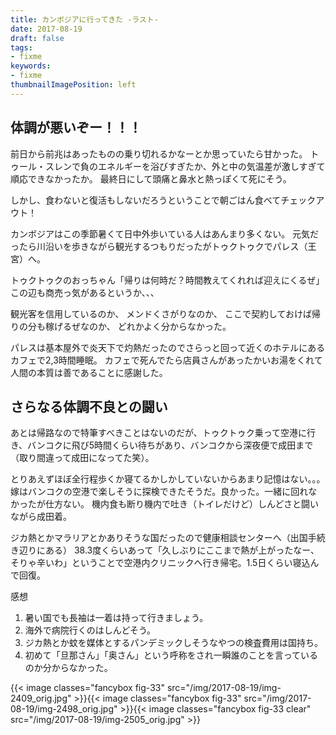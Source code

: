 ```yaml
---
title: カンボジアに行ってきた -ラスト-
date: 2017-08-19
draft: false
tags:
- fixme
keywords:
- fixme
thumbnailImagePosition: left
---
```

## 体調が悪いぞー！！！
前日から前兆はあったものの乗り切れるかなーとか思っていたら甘かった。
トゥール・スレンで負のエネルギーを浴びすぎたか、外と中の気温差が激しすぎて順応できなかったか。
最終日にして頭痛と鼻水と熱っぽくて死にそう。

しかし、食わないと復活もしないだろうということで朝ごはん食べてチェックアウト！

カンボジアはこの季節暑くて日中外歩いている人はあんまり多くない。
元気だったら川沿いを歩きながら観光するつもりだったがトゥクトゥクでパレス（王宮）へ。

トゥクトゥクのおっちゃん「帰りは何時だ？時間教えてくれれば迎えにくるぜ」
この辺も商売っ気があるというか、、、

観光客を信用しているのか、
メンドくさがりなのか、
ここで契約しておけば帰りの分も稼げるぜなのか、
どれかよく分からなかった。

パレスは基本屋外で炎天下で灼熱だったのでさらっと回って近くのホテルにあるカフェで2,3時間睡眠。
カフェで死んでたら店員さんがあったかいお湯をくれて人間の本質は善であることに感謝した。

## さらなる体調不良との闘い
あとは帰路なので特筆すべきことはないのだが、トゥクトゥク乗って空港に行き、バンコクに飛び5時間くらい待ちがあり、バンコクから深夜便で成田まで（取り間違って成田になってた笑）。

とりあえずほぼ全行程歩くか寝てるかしかしていないからあまり記憶はない。。。
嫁はバンコクの空港で楽しそうに探検できたそうだ。良かった。一緒に回れなかったが仕方ない。
機内食も断り機内で吐き（トイレだけど）しんどさと闘いながら成田着。

ジカ熱とかマラリアとかありそうな国だったので健康相談センターへ（出国手続き辺りにある）
38.3度くらいあって「久しぶりにここまで熱が上がったなー、そりゃ辛いわ」ということで空港内クリニックへ行き帰宅。1.5日くらい寝込んで回復。

感想
1. 暑い国でも長袖は一着は持って行きましょう。
2. 海外で病院行くのはしんどそう。
3. ジカ熱とか蚊を媒体とするパンデミックしそうなやつの検査費用は国持ち。
4. 初めて「旦那さん」「奥さん」という呼称をされ一瞬誰のことを言っているのか分からなかった。

{{< image classes="fancybox fig-33" src="/img/2017-08-19/img-2409_orig.jpg" >}}{{< image classes="fancybox fig-33" src="/img/2017-08-19/img-2498_orig.jpg" >}}{{< image classes="fancybox fig-33 clear" src="/img/2017-08-19/img-2505_orig.jpg" >}}
